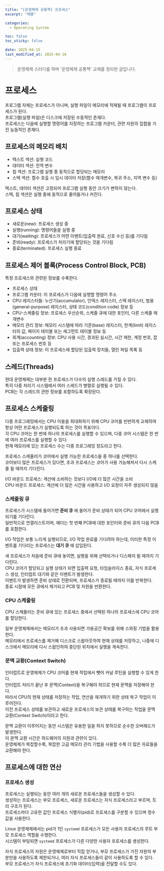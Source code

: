 ```yaml
---
title: "[운영체제 공룡책] 프로세스"
excerpt: "메롱"

categories:
  - Operating System

toc: false
toc_sticky: false

date: 2025-04-15
last_modified_at: 2025-04-16
---
```


> 운영체제 스터디를 하며 '운영체제 공룡책' 교재를 정리한 글입니다.  

# 프로세스

프로그램 자체는 프로세스가 아니며, 실행 파일이 메모리에 적재될 때 프로그램이 프로세스가 된다.  
프로그램(실행 파일)은 디스크에 저장된 수동적인 존재다.  
프로세스는 다음에 실행할 명령어를 지정하는 프로그램 카운터, 관련 자원의 집합을 가진 능동적인 존재다.  

## 프로세스의 메모리 배치

- 텍스트 섹션: 실행 코드  
- 데이터 섹션: 전역 변수  
- 힙 섹션: 프로그램 실행 중 동적으로 할당되는 메모리  
- 스택 섹션: 함수 호출 시 임시 데이터 저장(함수 매개변수, 복귀 주소, 지역 변수 등)  

텍스트, 데이터 섹션은 고정되어 프로그램 실행 동안 크기가 변하지 않는다.  
스택, 힙 섹션은 실행 중에 동적으로 줄어들거나 커진다.  

## 프로세스 상태  

- 새로운(new): 프로세스 생성 중  
- 실행(running): 명령어들을 실행 중  
- 대기(waiting): 프로세스가 어떤 이벤트(입출력 완료, 신호 수신 등)를 기다림  
- 준비(ready): 프로세스가 처리기에 할당되는 것을 기다림  
- 종료(terminated): 프로세스 실행 종료  


## 프로세스 제어 블록(Process Control Block, PCB)

특정 프로세스와 관련된 정보를 수록한다.  

- 프로세스 상태  
- 프로그램 카운터: 이 프로세스가 다음에 실행할 명령어 주소  
- CPU 레지스터들: 누산기(accumulator), 인덱스 레지스터, 스택 레지스터, 범용(general-purpose) 레지스터, 상태 코드(condition code) 정보 등  
- CPU-스케줄링 정보: 프로세스 우선순위, 스케줄 큐에 대한 포인터, 다른 스케줄 매개변수  
- 메모리 관리 정보: 메모리 시스템에 따라 기준(base) 레지스터, 한계(limit) 레지스터의 값, 페이지 테이블 또는 세그먼트 테이블 정보 등
- 회계(accounting) 정보: CPU 사용 시간, 경과된 실시간, 시간 제한, 계정 번호, 잡 또는 프로세스 번호 등  
- 입출력 상태 정보: 이 프로세스에 할당된 입출력 장치들, 열린 파일 목록 등  

## 스레드(Threads)

현대 운영체제는 대부분 한 프로세스가 다수의 실행 스레드를 가질 수 있다.  
특히 다중 처리기 시스템에서 여러 스레드가 병렬로 실행될 수 있다.  
PCB는 각 스레드의 관한 정보를 포함하도록 확장된다.  

## 프로세스 스케줄링

다중 프로그래밍에서는 CPU 이용을 최대화하기 위해 CPU 코어를 빈번하게 교체하여 항상 어떤 프로세스가 실행되도록 하는 것이 목표이다.  
각 CPU 코어는 한 번에 하나의 프로세스를 실행할 수 있으며, 다중 코어 시스템은 한 번에 여러 프로세스를 실행할 수 있다.  
현재 메모리에 있는 프로세스 수는 다중 프로그래밍 정도라고 한다.  

프로세스 스케줄러가 코어에서 실행 가능한 프로세스들 중 하나를 선택한다.  
코어보다 많은 프로세스가 있다면, 초과 프로세스는 코어가 사용 가능해져서 다시 스케줄 될 때까지 기다린다.  

I/O 바운드 프로세스: 계산에 소비하는 것보다 I/O에 더 많은 시간을 소비  
CPU 바운드 프로세스: 계산에 더 많은 시간을 사용하고 I/O 요청이 자주 생성되지 않음  

### 스케줄링 큐

프로세스가 시스템에 들어가면 **준비 큐** 에 들어가 준비 상태가 되어 CPU 코어에서 실행되기를 기다린다.  
일반적으로 연결리스트이며, 헤더는 첫 번째 PCB에 대한 포인터와 준비 큐의 다음 PCB를 포함한다.  

I/O 작업은 보통 느리게 실행되므로, I/O 작업 완료를 기다려야 하는데, 이러한 특정 이벤트를 기다리는 프로세스는 **대기 큐** 에 삽입된다.  

새 프로세스가 처음에 준비 큐에 놓이면, 실행을 위해 선택되거나 디스패치 될 때까지 기다린다.  
CPU 코어가 할당되고 실행 상태가 되면 입출력 요청, 타임슬라이스 종료, 자식 프로세스 생성, 인터럽트 대기와 같은 이벤트가 발생한다.  
이벤트가 발생하면 준비 상태로 전환되며, 프로세스가 종료될 때까지 이를 반복한다.  
종료 시점에 모든 큐에서 제거되고 PCB 및 자원을 반환한다.  

### CPU 스케줄링

CPU 스케줄러는 준비 큐에 있는 프로세스 중에서 선택된 하나의 프로세스에 CPU 코어를 할당한다.  

일부 운영체제에서는 메모리가 초과 사용되면 가용공간 확보를 위해 스와핑 기법을 활용한다.  
메모리에서 프로세스를 제거해 디스크로 스왑아웃하여 현재 상태를 저장하고, 나중에 디스크에서 메모리에 다시 스왑인하여 중단된 위치에서 실행을 계속한다.  

### 문맥 교환(Context Switch)

인터럽트로 운영체제가 CPU 코어를 현재 작업에서 뺏어 커널 루틴을 실행할 수 있게 한다.  
인터럽트 처리가 끝난 후 문맥(Context)을 복구해야 하므로 현재 문맥을 저장해야 한다.  
따라서 CPU의 현재 상태를 저장하는 작업, 연산을 재개하기 위한 상태 복구 작업이 이루어진다.  
이전 프로세스 상태를 보관하고 새로운 프로세스의 보관 상태를 복구하는 작업을 문맥 교환(Context Switch)이라고 한다.  

문맥 교환이 이루어지는 동안 시스템은 유용한 일을 하지 못하므로 순수한 오버헤드가 발생한다.  
이 문맥 교환 시간은 하드웨어의 지원과 관련이 있다.  
운영체제가 복잡할수록, 복잡한 고급 메모리 관리 기법을 사용할 수록 더 많은 자료들을 교환해야 한다.  

## 프로세스에 대한 연산

### 프로세스 생성

프로세스는 실행되는 동안 여러 개의 새로운 프로세스들을 생성할 수 있다.  
생성하는 프로세스는 부모 프로세스, 새로운 프로세스는 자식 프로세스라고 부르며, 트리 구조가 된다.  
프로세스마다 고유한 값인 프로세스 식별자(pid)로 프로세스를 구분할 수 있으며 정수 값을 사용한다.  

Linux 운영체제에서는 pid가 1인 `systemd` 프로세스가 모든 사용자 프로세스의 루트 부모 프로세스 역할을 수행한다.  
시스템이 부팅되면 `systemd` 프로세스가 다른 다양한 사용자 프로세스를 생성한다.  

자식 프로세스의 자원은 운영체제로부터 직접 얻거나, 부모 프로세스가 가진 자원의 부분만을 사용하도록 제한되거나, 여러 자식 프로세스들이 같이 사용하도록 할 수 있다.  
부모 프로세스가 자식 프로세스에 초기화 데이터(입력)을 전달할 수도 있다.  

